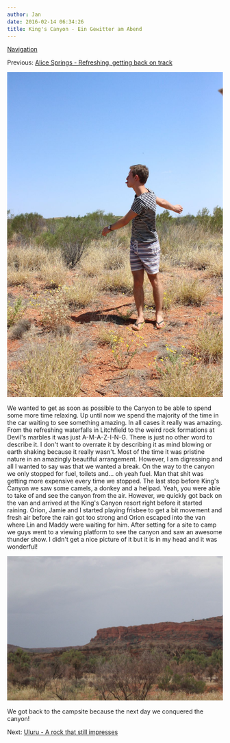 ```yaml
---
author: Jan
date: 2016-02-14 06:34:26
title: King's Canyon - Ein Gewitter am Abend
---
```


[Navigation](/posts/30-der-stuart-highway/)

Previous: [Alice Springs - Refreshing, getting back on track](../day_07)

![Image](./images/orion.jpg)

We wanted to get as soon as possible to the Canyon to be able to spend some
more time relaxing. Up until now we spend the majority of the time in the car
waiting to see something amazing. In all cases it really was amazing. From the
refreshing waterfalls in Litchfield to the weird rock formations at
Devil's marbles it was just A-M-A-Z-I-N-G. There is just no other word to
describe it. I don't want to overrate it by describing it as mind blowing
or earth shaking because it really wasn't. Most of the time it was
pristine nature in an amazingly beautiful arrangement. However, I am digressing
and all I wanted to say was that we wanted a break. On the way to the canyon we
only stopped for fuel, toilets and... oh yeah fuel. Man that shit was
getting more expensive every time we stopped. The last stop before King's
Canyon we saw some camels, a donkey and a helipad. Yeah, you were able to take
of and see the canyon from the air. However, we quickly got back on the van and
arrived at the King's Canyon resort right before it started raining.
Orion, Jamie and I started playing frisbee to get a bit movement and fresh air
before the rain got too strong and Orion escaped into the van where Lin and
Maddy were waiting for him. After setting for a site to camp we guys went to a
viewing platform to see the canyon and saw an awesome thunder show. I
didn't get a nice picture of it but it is in my head and it was
wonderful!

![Image](./images/canyon.jpg)

We got back to the campsite because the next day we conquered the canyon!

Next: [Uluru - A rock that still impresses](../day_09)
